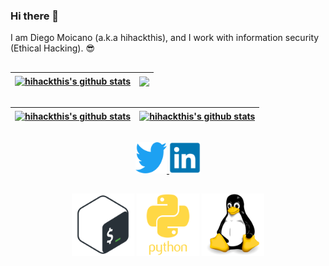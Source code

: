 ### Hi there 👋

I am Diego Moicano (a.k.a hihackthis), and I work with information security (Ethical Hacking). :sunglasses:

##

<div>

| <a href="https://github.com/anuraghazra/github-readme-stats"><img align="center" src="https://github-readme-stats.vercel.app/api?username=hihackthis&show_icons=true&include_all_commits=true&theme=tokyonight&hide_border=true" alt="hihackthis's github stats" /></a> | <a href="https://github.com/anuraghazra/github-readme-stats"><img align="center" src="https://github-readme-stats.vercel.app/api/top-langs/?username=hihackthis&layout=compact&theme=tokyonight&hide_border=true" /></a> |
| ------------- | ------------- |

</div>

##

<div>
  
| <a href="https://github.com/hihackthis/TLSecHead"><img align="center" src="https://github-readme-stats.vercel.app/api/pin/?username=hihackthis&repo=TLSecHead&theme=dracula&hide_border=true" alt="hihackthis's github stats" /></a> | <a href="https://github.com/hihackthis/FindGitList"><img align="center" src="https://github-readme-stats.vercel.app/api/pin/?username=hihackthis&repo=FindGitList&layout=compact&theme=dracula&hide_border=true" alt="hihackthis's github stats" /></a> |
| ------------- | ------------- |

</div>

##

<div align="center">

<a href="https://twitter.com/hihackthis">
  <img alt="hihackthis | Twitter" width="50px" src="https://github.com/hihackthis/hihackthis/blob/main/image/twitter.svg" />
</a>
<a href="https://www.linkedin.com/in/diego-gon%C3%A7alves-09536b24/">
  <img alt="diego | LinkedIn" width="50px" src="https://github.com/hihackthis/hihackthis/blob/main/image/linkedin.svg" />
</a>
</div>

##

<div align="center">

<img src="https://github.com/hihackthis/hihackthis/blob/main/image/bash.svg" style="width:100px;height:100px;"/> <img src="https://github.com/hihackthis/hihackthis/blob/main/image/python.svg" style="width:100px;height:100px;"/> <img src="https://github.com/hihackthis/hihackthis/blob/main/image/linux.svg" style="width:100px;height:100px;"/>

</div>
